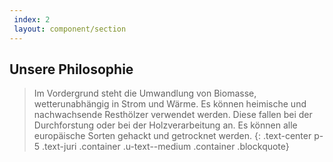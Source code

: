 ```yaml
---
 index: 2
 layout: component/section
---
```


## Unsere Philosophie
>Im Vordergrund steht die Umwandlung von Biomasse, wetterunabhängig in Strom und Wärme. 
Es können heimische und nachwachsende Resthölzer verwendet werden. Diese fallen bei der Durchforstung 
oder bei der Holzverarbeitung  an. Es können alle europäische Sorten gehackt und getrocknet werden. 
{: .text-center p-5 .text-juri .container .u-text--medium .container .blockquote}
